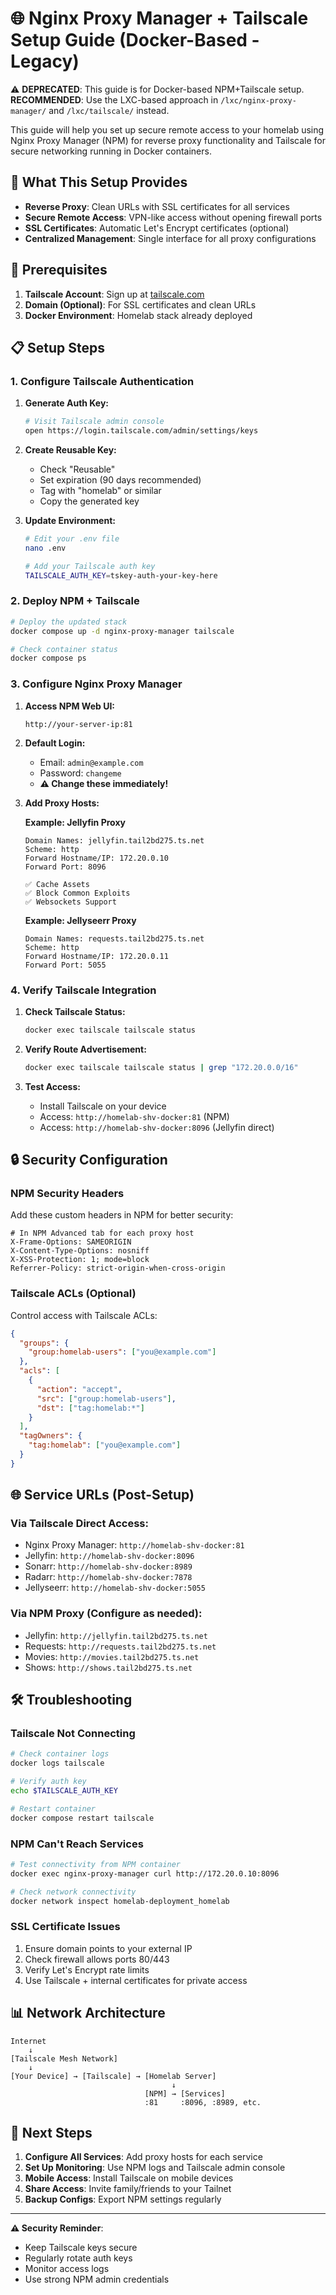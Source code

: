 # 🌐 Nginx Proxy Manager + Tailscale Setup Guide (Docker-Based - Legacy)

⚠️ **DEPRECATED**: This guide is for Docker-based NPM+Tailscale setup. 
**RECOMMENDED**: Use the LXC-based approach in `/lxc/nginx-proxy-manager/` and `/lxc/tailscale/` instead.

This guide will help you set up secure remote access to your homelab using Nginx Proxy Manager (NPM) for reverse proxy functionality and Tailscale for secure networking running in Docker containers.

## 🎯 What This Setup Provides

- **Reverse Proxy**: Clean URLs with SSL certificates for all services
- **Secure Remote Access**: VPN-like access without opening firewall ports
- **SSL Certificates**: Automatic Let's Encrypt certificates (optional)
- **Centralized Management**: Single interface for all proxy configurations

## 🔧 Prerequisites

1. **Tailscale Account**: Sign up at [tailscale.com](https://tailscale.com)
2. **Domain (Optional)**: For SSL certificates and clean URLs
3. **Docker Environment**: Homelab stack already deployed

## 📋 Setup Steps

### 1. Configure Tailscale Authentication

1. **Generate Auth Key:**
   ```bash
   # Visit Tailscale admin console
   open https://login.tailscale.com/admin/settings/keys
   ```

2. **Create Reusable Key:**
   - Check "Reusable" 
   - Set expiration (90 days recommended)
   - Tag with "homelab" or similar
   - Copy the generated key

3. **Update Environment:**
   ```bash
   # Edit your .env file
   nano .env
   
   # Add your Tailscale auth key
   TAILSCALE_AUTH_KEY=tskey-auth-your-key-here
   ```

### 2. Deploy NPM + Tailscale

```bash
# Deploy the updated stack
docker compose up -d nginx-proxy-manager tailscale

# Check container status
docker compose ps
```

### 3. Configure Nginx Proxy Manager

1. **Access NPM Web UI:**
   ```
   http://your-server-ip:81
   ```

2. **Default Login:**
   - Email: `admin@example.com`
   - Password: `changeme`
   - **⚠️ Change these immediately!**

3. **Add Proxy Hosts:**
   
   **Example: Jellyfin Proxy**
   ```
   Domain Names: jellyfin.tail2bd275.ts.net
   Scheme: http
   Forward Hostname/IP: 172.20.0.10
   Forward Port: 8096
   
   ✅ Cache Assets
   ✅ Block Common Exploits
   ✅ Websockets Support
   ```

   **Example: Jellyseerr Proxy**
   ```
   Domain Names: requests.tail2bd275.ts.net
   Scheme: http  
   Forward Hostname/IP: 172.20.0.11
   Forward Port: 5055
   ```

### 4. Verify Tailscale Integration

1. **Check Tailscale Status:**
   ```bash
   docker exec tailscale tailscale status
   ```

2. **Verify Route Advertisement:**
   ```bash
   docker exec tailscale tailscale status | grep "172.20.0.0/16"
   ```

3. **Test Access:**
   - Install Tailscale on your device
   - Access: `http://homelab-shv-docker:81` (NPM)
   - Access: `http://homelab-shv-docker:8096` (Jellyfin direct)

## 🔒 Security Configuration

### NPM Security Headers
Add these custom headers in NPM for better security:

```nginx
# In NPM Advanced tab for each proxy host
X-Frame-Options: SAMEORIGIN
X-Content-Type-Options: nosniff
X-XSS-Protection: 1; mode=block
Referrer-Policy: strict-origin-when-cross-origin
```

### Tailscale ACLs (Optional)
Control access with Tailscale ACLs:

```json
{
  "groups": {
    "group:homelab-users": ["you@example.com"]
  },
  "acls": [
    {
      "action": "accept",
      "src": ["group:homelab-users"],
      "dst": ["tag:homelab:*"]
    }
  ],
  "tagOwners": {
    "tag:homelab": ["you@example.com"]
  }
}
```

## 🌐 Service URLs (Post-Setup)

### Via Tailscale Direct Access:
- Nginx Proxy Manager: `http://homelab-shv-docker:81`
- Jellyfin: `http://homelab-shv-docker:8096`
- Sonarr: `http://homelab-shv-docker:8989`
- Radarr: `http://homelab-shv-docker:7878`
- Jellyseerr: `http://homelab-shv-docker:5055`

### Via NPM Proxy (Configure as needed):
- Jellyfin: `http://jellyfin.tail2bd275.ts.net`
- Requests: `http://requests.tail2bd275.ts.net`
- Movies: `http://movies.tail2bd275.ts.net`
- Shows: `http://shows.tail2bd275.ts.net`

## 🛠️ Troubleshooting

### Tailscale Not Connecting
```bash
# Check container logs
docker logs tailscale

# Verify auth key
echo $TAILSCALE_AUTH_KEY

# Restart container
docker compose restart tailscale
```

### NPM Can't Reach Services
```bash
# Test connectivity from NPM container
docker exec nginx-proxy-manager curl http://172.20.0.10:8096

# Check network connectivity
docker network inspect homelab-deployment_homelab
```

### SSL Certificate Issues
1. Ensure domain points to your external IP
2. Check firewall allows ports 80/443
3. Verify Let's Encrypt rate limits
4. Use Tailscale + internal certificates for private access

## 📊 Network Architecture

```
Internet
    ↓
[Tailscale Mesh Network]
    ↓
[Your Device] → [Tailscale] → [Homelab Server]
                                    ↓
                              [NPM] → [Services]
                              :81     :8096, :8989, etc.
```

## 🎉 Next Steps

1. **Configure All Services**: Add proxy hosts for each service
2. **Set Up Monitoring**: Use NPM logs and Tailscale admin console
3. **Mobile Access**: Install Tailscale on mobile devices
4. **Share Access**: Invite family/friends to your Tailnet
5. **Backup Configs**: Export NPM settings regularly

---

**⚠️ Security Reminder**: 
- Keep Tailscale keys secure
- Regularly rotate auth keys
- Monitor access logs
- Use strong NPM admin credentials